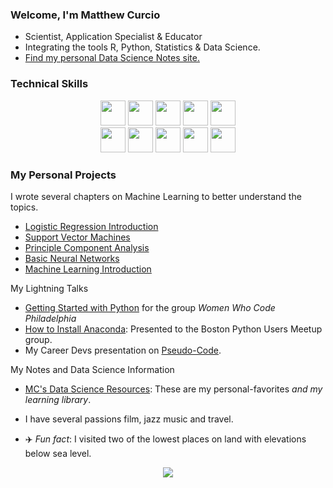 ### Welcome, I'm Matthew Curcio  

- Scientist, Application Specialist & Educator
- Integrating the tools R, Python, Statistics & Data Science.  
- [Find my personal Data Science Notes site.](https://mccurcio.github.io)

### Technical Skills

<p align="center">
   <code><img height="40" src="https://www.vectorlogo.zone/logos/python/python-horizontal.svg"></code>
   <a href="https://rpubs.com/oaxacamatt" ><code><img height="40" src="https://www.vectorlogo.zone/logos/r-project/r-project-ar21.svg"></code></a>
   <code><img height="40" src="https://www.vectorlogo.zone/logos/gnu_bash/gnu_bash-ar21.svg"></code>
   <code><img height="40" src="https://www.vectorlogo.zone/logos/w3_html5/w3_html5-ar21.svg"></code>
   <code><img height="40" src="https://img.icons8.com/color/50/000000/css3.png"/></code><br>
   <code><img height="40" src="https://www.vectorlogo.zone/logos/linux/linux-ar21.svg"></code>
   <code><img height="40" src="https://www.vectorlogo.zone/logos/ubuntu/ubuntu-ar21.svg"></code>
   <code><img height="40" src="https://www.vectorlogo.zone/logos/github/github-ar21.svg"></code>
   <code><img height="40" src="https://www.vectorlogo.zone/logos/gimp/gimp-ar21.svg"></code>
   <code><img height="40" src="https://www.vectorlogo.zone/logos/coursera/coursera-ar21.svg"></code>
</p>

### My Personal Projects

I wrote several chapters on Machine Learning to better understand the topics.
- [Logistic Regression Introduction](https://github.com/mccurcio/mcc-logit-intro/blob/master/intro-2-logit.pdf)
- [Support Vector Machines](https://github.com/mccurcio/SVM-Intro/blob/master/06-svm.pdf)
- [Principle Component Analysis](https://github.com/mccurcio/mcc-pca-intro/blob/master/01-pca-intro-R.pdf)
- [Basic Neural Networks](https://github.com/mccurcio/Intro-NeuralNetworks/blob/master/neural-network.pdf)
- [Machine Learning Introduction](https://github.com/mccurcio/mcc-machine-learning-intro/blob/master/mcc-ml-project-info.pdf)

My Lightning Talks

- [Getting Started with Python](https://youtu.be/ZbwRktS7iz8?t=4446) for the group *Women Who Code Philadelphia*
- [How to Install Anaconda](https://github.com/mccurcio/mcc-ds-material/blob/master/assets/Boston_Python_Users_Study_Group_11_17_2021.pdf): Presented to the Boston Python Users Meetup group.
- My Career Devs presentation on [Pseudo-Code](https://github.com/mccurcio/pseudocode-flowchart-pdf).

My Notes and Data Science Information

- [MC's Data Science Resources](https://github.com/mccurcio/mcc-ds-material): These are my personal-favorites *and my learning library*. 

- I have several passions film, jazz music and travel.

- :airplane: *Fun fact*: I visited two of the lowest places on land with elevations below sea level.

<p align="center">
    <img src="https://gpvc.arturio.dev/mccurcio" />
</p>





<!-- 

<p align="center">
    <img src="https://github-readme-stats.vercel.app/api?username=mccurcio&theme=radical&show_icons=true" />
</p>
  
<p align="center">

<a href="https://www.linkedin.com/in/mattcurcio" ><img src="https://img.shields.io/badge/linkedin-%230077B5.svg?&style=flat-square&logo=linkedin&logoColor=white" alt="LinkedIn" /></a>&nbsp;
<a href="https://rpubs.com/oaxacamatt" ><img src="https://img.shields.io/badge/R-276DC3.svg?style=flat-square&logo=R&logoColor=white" alt="Rpubs" /></a>&nbsp;
<a href="https://rpubs.com/oaxacamatt" ><img src="https://img.shields.io/badge/RStudio-75AADB.svg?style=flat-square&logo=RStudio&logoColor=white" alt="RStudio" /></a>&nbsp; 
<a href="https://stackoverflow.com/users/851043/oaxacamatt" ><img src="https://img.shields.io/badge/StackOverflow-F58025.svg?style=flat-square&logo=stackoverflow&logoColor=white" alt="Stack Overflow" /></a>&nbsp;
<a href="https://mccurcio.github.io/about/" ><img src="https://img.shields.io/badge/About-Matthew-yellow?style=flat-square" /></a>&nbsp;

</p>

BADGES 
<p align="center">
<a href="https://www.linkedin.com/in/mattcurcio" ><img src="https://img.shields.io/badge/linkedin-%230077B5.svg?&style=flat-square&logo=linkedin&logoColor=white" alt="LinkedIn" /></a>&nbsp;
<a href="https://rpubs.com/oaxacamatt" ><img src="https://img.shields.io/badge/R-276DC3.svg?style=flat-square&logo=R&logoColor=white" alt="Rpubs" /></a>&nbsp;
</p>  

-->
